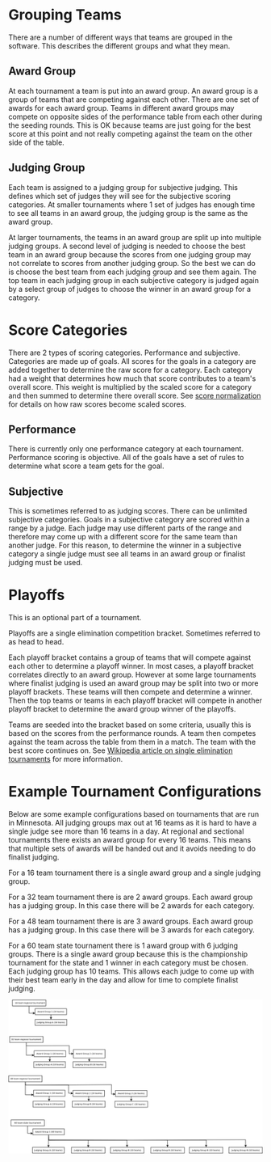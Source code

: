 Grouping Teams
==============

There are a number of different ways that teams are grouped in the software. 
This describes the different groups and what they mean.

Award Group
--------------

At each tournament a team is put into an award group.
An award group is a group of teams that are competing against each other.
There are one set of awards for each award group.
Teams in different award groups may compete on opposite sides of the performance table from each other during the seeding rounds.
This is OK because teams are just going for the best score at this point and not really competing against the team on the other side of the table.

Judging Group
-------------

Each team is assigned to a judging group for subjective judging.
This defines which set of judges they will see for the subjective scoring categories.
At smaller tournaments where 1 set of judges has enough time to see all teams in an award group, the judging group is the same as the award group.

At larger tournaments, the teams in an award group are split up into multiple judging groups.
A second level of judging is needed to choose the best team in an award group because the scores from one judging group may not correlate to scores from another judging group.
So the best we can do is choose the best team from each judging group and see them again.
The top team in each judging group in each subjective category is judged again by a select group of judges to choose the winner in an award group for a category.


Score Categories
================

There are 2 types of scoring categories.
Performance and subjective.
Categories are made up of goals.
All scores for the goals in a category are added together to determine the raw score for a category.
Each category had a weight that determines how much that score contributes to a team's overall score.
This weight is multiplied by the scaled score for a category and then summed to determine there overall score.
See [score normalization](ScoreExplaination.pdf) for details on how raw scores become scaled scores.


Performance
-----------

There is currently only one performance category at each tournament.
Performance scoring is objective.
All of the goals have a set of rules to determine what score a team gets for the goal.

Subjective
----------

This is sometimes referred to as judging scores.
There can be unlimited subjective categories.
Goals in a subjective category are scored within a range by a judge.
Each judge may use different parts of the range and therefore may come up with a different score for the same team than another judge.
For this reason, to determine the winner in a subjective category a single judge must see all teams in an award group or finalist judging must be used.

Playoffs
========

This is an optional part of a tournament.

Playoffs are a single elimination competition bracket.
Sometimes referred to as head to head.

Each playoff bracket contains a group of teams that will compete against each other to determine a playoff winner.
In most cases, a playoff bracket correlates directly to an award group.
However at some large tournaments where finalist judging is used an award group may be split into two or more playoff brackets.
These teams will then compete and determine a winner.
Then the top teams or teams in each playoff bracket will compete in another playoff bracket to determine the award group winner of the playoffs.

Teams are seeded into the bracket based on some criteria, usually this is based on the scores from the performance rounds.
A team then competes against the team across the table from them in a match.
The team with the best score continues on.
See
[Wikipedia article on single elimination tournaments](https://en.wikipedia.org/wiki/Single-elimination_tournament)
for more information.


Example Tournament Configurations
=================================

Below are some example configurations based on tournaments that are run in Minnesota.
All judging groups max out at 16 teams as it is hard to have a single judge see more than 16 teams in a day.
At regional and sectional tournaments there exists an award group for every 16 teams.
This means that multiple sets of awards will be handed out and it avoids needing to do finalist judging.

For a 16 team tournament there is a single award group and a single judging group.

For a 32 team tournament there is are 2 award groups. Each award group has a judging group. In this case there will be 2 awards for each category.

For a 48 team tournament there is are 3 award groups. Each award group has a judging group. In this case there will be 3 awards for each category.

For a 60 team state tournament there is 1 award group with 6 judging groups.
There is a single award group because this is the championship tournament for the state and 1 winner in each category must be chosen.
Each judging group has 10 teams. 
This allows each judge to come up with their best team early in the day and allow for time to complete finalist judging.

![Example Tournament Configurations](tournament-groups.png)




 